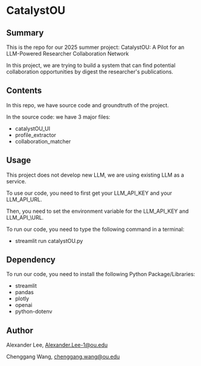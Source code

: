 # CatalystOU

## Summary
This is the repo for our 2025 summer project: CatalystOU: A Pilot for an LLM-Powered Researcher Collaboration Network

In this project, we are trying to build a system that can find potential collaboration opportunities by digest the researcher's publications.


## Contents
In this repo, we have source code and groundtruth of the project.

In the source code: we have 3 major files:
* catalystOU\_UI
* profile\_extractor
* collaboration\_matcher


## Usage
This project does not develop new LLM, we are using existing LLM as a service.

To use our code, you need to first get your LLM\_API\_KEY and your LLM\_API\_URL.

Then, you need to set the environment variable for the LLM\_API\_KEY and LLM\_API_\URL.

To run our code, you need to type the following command in a terminal:
* streamlit run catalystOU.py 


## Dependency
To run our code, you need to install the following Python Package/Libraries:
* streamlit
* pandas
* plotly
* openai
* python-dotenv


## Author
Alexander Lee, Alexander.Lee-1@ou.edu

Chenggang Wang, chenggang.wang@ou.edu
